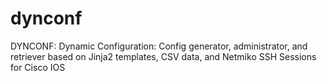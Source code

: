 # dynconf
DYNCONF: Dynamic Configuration: Config generator, administrator, and retriever based on Jinja2 templates, CSV data, and Netmiko SSH Sessions for Cisco IOS
